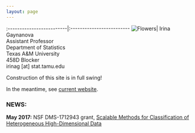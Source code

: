```yaml
---
layout: page
---
```



:-------------------------|:-------------------------
![Flowers](../img/irina-gaynanova.jpg)|  Irina Gaynanova <br> Assistant Professor <br> Department of Statistics <br> Texas A&M University <br> 458D Blocker <br> irinag [at] stat.tamu.edu


Construction of this site is in full swing!

In the meantime, see [current website](http://www.stat.tamu.edu/~irinag/).


### NEWS:

**May 2017:** NSF DMS-1712943 grant, [Scalable Methods for Classification of Heterogeneous High-Dimensional Data](https://nsf.gov/awardsearch/showAward?AWD_ID=1712943&HistoricalAwards=false)
